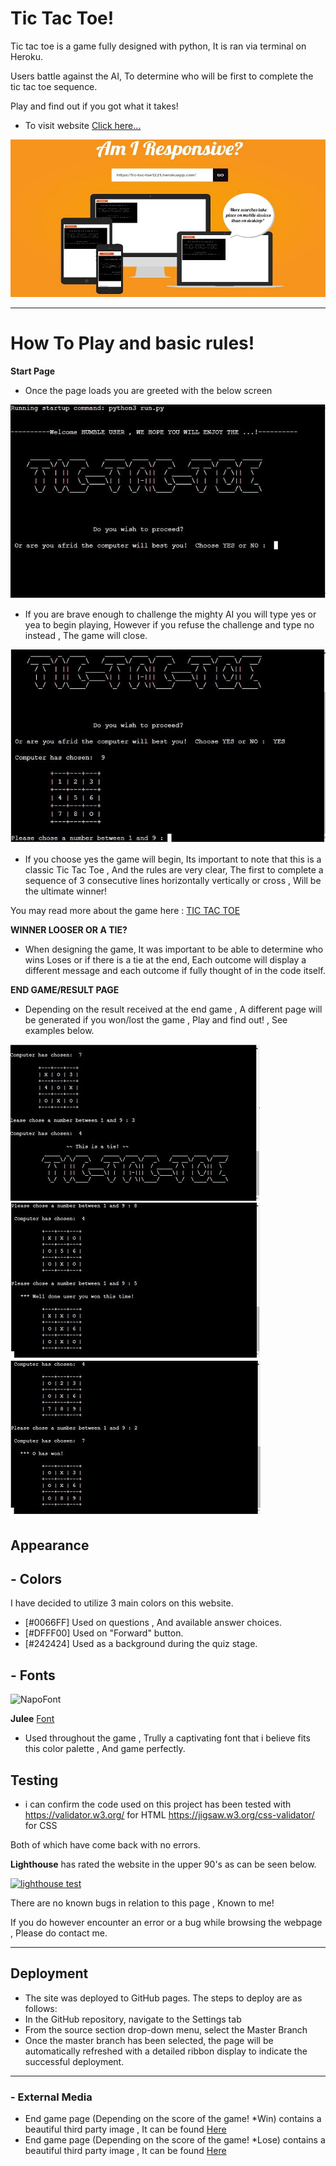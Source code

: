 # Tic Tac Toe!

Tic tac toe is a game fully designed with python, It is ran via terminal on Heroku.

Users battle against the AI, To determine who will be first to complete the tic tac toe sequence.

Play and find out if you got what it takes!

 - To visit website [Click here...](https://tic-tac-toe1221.herokuapp.com/)

[![am i responsive](/images/py_responsive.JPG)](https://github.com/Karlox01/The_Great_Python_Project/blob/main/images/py_responsive.JPG)


***

# How To Play and basic rules!



 __Start Page__

 * Once the page loads you are greeted with the below screen 

 ![Welcome screen](/images/start.JPG)

 * If you are brave enough to challenge the mighty AI you will type yes or yea to begin playing, However if you refuse the challenge and type no instead , The game will close. 


 ![Begin the game](/images/YES.JPG)

 * If you choose yes the game will begin, Its important to note that this is a classic Tic Tac Toe , And the rules are very clear, The first to complete a sequence of 3 consecutive lines horizontally vertically or cross , Will be the ultimate winner! 

 You may read more about the game here : [TIC TAC TOE](https://en.wikipedia.org/wiki/Tic-tac-toe)




__WINNER LOOSER OR A TIE?__

* When designing the game, It was important to be able to determine who wins Loses or if there is a tie at the end, Each outcome will display a different message and each outcome if fully thought of in the code itself.




__END GAME/RESULT PAGE__

*  Depending on the result received at the end game , A different page will be generated if you won/lost the game , Play and find out! , See examples below.

 ![Begin the game](/images/tie.JPG)
 ![Begin the game](/images/USER.JPG)
 ![Begin the game](/images/O.JPG)


 ## Appearance


 ## - Colors

 I have decided to utilize 3 main colors on this website.

  * [#0066FF] Used on questions , And available answer choices.
  * [#DFFF00] Used on "Forward" button.
  * [#242424] Used as a background during the quiz stage.



 
## - Fonts

![NapoFont](assets/images/NapoleonFont.JPG)

__Julee__  [Font](https://fonts.google.com/specimen/Julee) 

* Used throughout the game , Trully a captivating font that i believe fits this color palette , And game perfectly.






## __Testing__


* i can confirm the code used on this project has been tested with 
 https://validator.w3.org/ for HTML
 https://jigsaw.w3.org/css-validator/ for CSS

 Both of which have come back with no errors.
 


__Lighthouse__ has rated the website in the upper 90's as can be seen below.

[![lighthouse test](assets/images/LightHouseScore.JPG)](https://github.com/Karlox01/My-first-project-repo/blob/Main/images/readmephotos/lighthouse_score.JPG)


There are no known bugs in relation to this page , Known to me!

If you do however encounter an error or a bug while browsing the webpage , Please do contact me.

***

## __Deployment__

- The site was deployed to GitHub pages. The steps to deploy are as follows:
- In the GitHub repository, navigate to the Settings tab 
- From the source section drop-down menu, select the Master Branch
- Once the master branch has been selected, the page will be automatically refreshed with a detailed ribbon display to indicate the successful deployment. 


*** 




### - External Media


- End game page (Depending on the score of the game! *Win) contains a beautiful third party image , It can be found [Here](https://www.history.com/topics/european-history/napoleon/)
- End game page (Depending on the score of the game! *Lose) contains a beautiful third party image , It can be found [Here](https://www.agefotostock.com/age/en/details-photo/prince-bagration-at-the-battle-of-borodino-averyanov-alexander-yuriyevich-1950-oil-on-canvas-modern-1995-private-collection-painting/FAI-16951/)